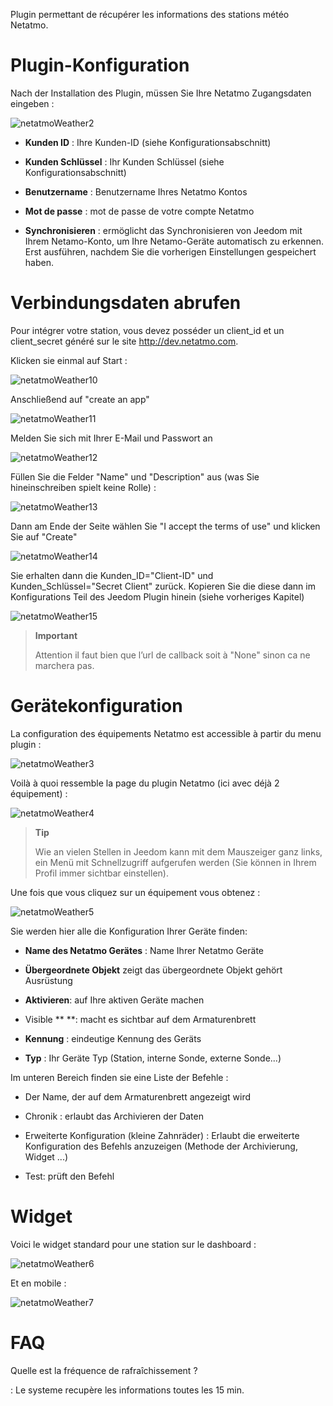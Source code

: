 Plugin permettant de récupérer les informations des stations météo
Netatmo.

Plugin-Konfiguration
=======================

Nach der Installation des Plugin, müssen Sie Ihre Netatmo Zugangsdaten
eingeben :

![netatmoWeather2](../images/netatmoWeather2.png)

-   **Kunden ID** : Ihre Kunden-ID (siehe Konfigurationsabschnitt)

-   **Kunden Schlüssel** : Ihr Kunden Schlüssel (siehe Konfigurationsabschnitt)

-   **Benutzername** : Benutzername Ihres Netatmo Kontos 

-   **Mot de passe** : mot de passe de votre compte Netatmo

-   **Synchronisieren** : ermöglicht das Synchronisieren von Jeedom mit Ihrem 
    Netamo-Konto, um Ihre Netamo-Geräte automatisch zu erkennen.
    Erst ausführen, nachdem Sie die vorherigen Einstellungen gespeichert haben.

Verbindungsdaten abrufen
==========================================

Pour intégrer votre station, vous devez posséder un client\_id et un
client\_secret généré sur le site <http://dev.netatmo.com>.

Klicken sie einmal auf Start :

![netatmoWeather10](../images/netatmoWeather10.png)

Anschließend auf "create an app"

![netatmoWeather11](../images/netatmoWeather11.png)

Melden Sie sich mit Ihrer E-Mail und Passwort an

![netatmoWeather12](../images/netatmoWeather12.png)

Füllen Sie die Felder "Name" und "Description" aus (was Sie hineinschreiben
spielt keine Rolle) :

![netatmoWeather13](../images/netatmoWeather13.png)

Dann am Ende der Seite wählen Sie "I accept the terms of use" und
klicken Sie auf "Create"

![netatmoWeather14](../images/netatmoWeather14.png)

Sie erhalten dann die Kunden_ID="Client-ID" und Kunden_Schlüssel="Secret
Client" zurück. Kopieren Sie die diese dann im Konfigurations Teil des
Jeedom Plugin hinein (siehe vorheriges Kapitel)

![netatmoWeather15](../images/netatmoWeather15.png)

> **Important**
>
> Attention il faut bien que l’url de callback soit à "None" sinon ca ne
> marchera pas.

Gerätekonfiguration
=============================

La configuration des équipements Netatmo est accessible à partir du menu
plugin :

![netatmoWeather3](../images/netatmoWeather3.png)

Voilà à quoi ressemble la page du plugin Netatmo (ici avec déjà 2
équipement) :

![netatmoWeather4](../images/netatmoWeather4.png)

> **Tip**
>
> Wie an vielen Stellen in Jeedom kann mit dem Mauszeiger ganz links, ein
> Menü mit Schnellzugriff aufgerufen werden (Sie können in Ihrem Profil
> immer sichtbar einstellen).  

Une fois que vous cliquez sur un équipement vous obtenez :

![netatmoWeather5](../images/netatmoWeather5.png)

Sie werden hier alle die Konfiguration Ihrer Geräte finden:

-   **Name des Netatmo Gerätes** : Name Ihrer Netatmo Geräte 

-   **Übergeordnete Objekt** zeigt das übergeordnete Objekt gehört
    Ausrüstung

-   **Aktivieren**: auf Ihre aktiven Geräte machen

-   Visible ** **: macht es sichtbar auf dem Armaturenbrett

-   **Kennung** : eindeutige Kennung des Geräts

-   **Typ** : Ihr Geräte Typ (Station, interne Sonde,
    externe Sonde...)

Im unteren Bereich finden sie eine Liste der Befehle :

-   Der Name, der auf dem Armaturenbrett angezeigt wird

-   Chronik : erlaubt das Archivieren der Daten

-   Erweiterte Konfiguration (kleine Zahnräder) : Erlaubt die erweiterte
    Konfiguration des Befehls anzuzeigen (Methode der
    Archivierung, Widget ...)

-   Test: prüft den Befehl

Widget 
======

Voici le widget standard pour une station sur le dashboard :

![netatmoWeather6](../images/netatmoWeather6.png)

Et en mobile :

![netatmoWeather7](../images/netatmoWeather7.png)

FAQ
===

Quelle est la fréquence de rafraîchissement ?

:   Le systeme recupère les informations toutes les 15 min.


